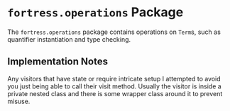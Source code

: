 # `fortress.operations` Package

The `fortress.operations` package contains operations on `Term`s, such as quantifier instantiation and type checking.

## Implementation Notes

Any visitors that have state or require intricate setup I attempted to avoid
you just being able to call their visit method.
Usually the visitor is inside a private nested class and there is some wrapper
class around it to prevent misuse.
